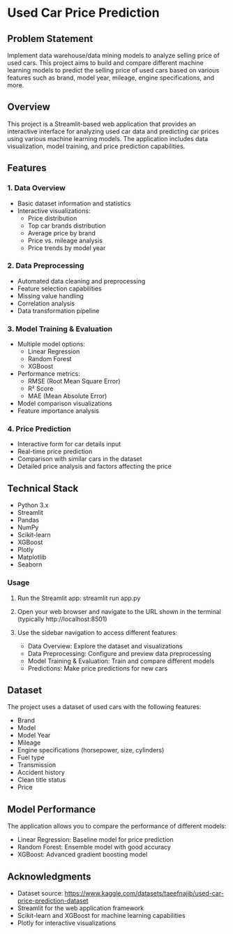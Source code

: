 # Used Car Price Prediction

## Problem Statement
Implement data warehouse/data mining models to analyze selling price of used cars. This project aims to build and compare different machine learning models to predict the selling price of used cars based on various features such as brand, model year, mileage, engine specifications, and more.

## Overview
This project is a Streamlit-based web application that provides an interactive interface for analyzing used car data and predicting car prices using various machine learning models. The application includes data visualization, model training, and price prediction capabilities.

## Features

### 1. Data Overview
- Basic dataset information and statistics
- Interactive visualizations:
  - Price distribution
  - Top car brands distribution
  - Average price by brand
  - Price vs. mileage analysis
  - Price trends by model year

### 2. Data Preprocessing
- Automated data cleaning and preprocessing
- Feature selection capabilities
- Missing value handling
- Correlation analysis
- Data transformation pipeline

### 3. Model Training & Evaluation
- Multiple model options:
  - Linear Regression
  - Random Forest
  - XGBoost
- Performance metrics:
  - RMSE (Root Mean Square Error)
  - R² Score
  - MAE (Mean Absolute Error)
- Model comparison visualizations
- Feature importance analysis

### 4. Price Prediction
- Interactive form for car details input
- Real-time price prediction
- Comparison with similar cars in the dataset
- Detailed price analysis and factors affecting the price

## Technical Stack
- Python 3.x
- Streamlit
- Pandas
- NumPy
- Scikit-learn
- XGBoost
- Plotly
- Matplotlib
- Seaborn

### Usage

1. Run the Streamlit app:
streamlit run app.py

2. Open your web browser and navigate to the URL shown in the terminal (typically http://localhost:8501)

3. Use the sidebar navigation to access different features:
   - Data Overview: Explore the dataset and visualizations
   - Data Preprocessing: Configure and preview data preprocessing
   - Model Training & Evaluation: Train and compare different models
   - Predictions: Make price predictions for new cars

## Dataset
The project uses a dataset of used cars with the following features:
- Brand
- Model
- Model Year
- Mileage
- Engine specifications (horsepower, size, cylinders)
- Fuel type
- Transmission
- Accident history
- Clean title status
- Price

## Model Performance
The application allows you to compare the performance of different models:
- Linear Regression: Baseline model for price prediction
- Random Forest: Ensemble model with good accuracy
- XGBoost: Advanced gradient boosting model

## Acknowledgments
- Dataset source: https://www.kaggle.com/datasets/taeefnajib/used-car-price-prediction-dataset
- Streamlit for the web application framework
- Scikit-learn and XGBoost for machine learning capabilities
- Plotly for interactive visualizations 

